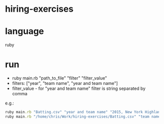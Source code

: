 # hiring-exercises
# language
ruby

# run
* ruby main.rb "path_to_file" "filter" "filter_value"
* filters: ["year", "team name", "year and team name"]
* filter_value - for "year and team name" filter is string separated by comma

e.g.:

```ruby
ruby main.rb "Batting.csv" "year and team name" "2015, New York Highlanders "
ruby main.rb "/home/chris/Work/hiring-exercises/Batting.csv" "team name" "New York Highlanders "
```
